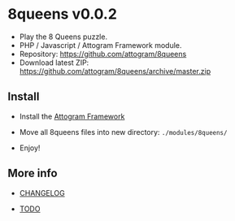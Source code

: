 # 8queens v0.0.2

* Play the 8 Queens puzzle.
* PHP / Javascript / Attogram Framework module.
* Repository: https://github.com/attogram/8queens
* Download latest ZIP: https://github.com/attogram/8queens/archive/master.zip

## Install

* Install the [Attogram Framework](https://github.com/attogram/attogram)

* Move all 8queens files into new directory: `./modules/8queens/`

* Enjoy!

## More info

* [CHANGELOG](./CHANGELOG.md)

* [TODO](/TODO.md)
